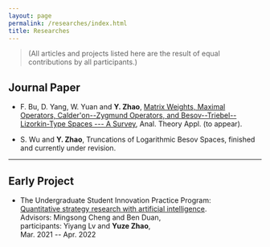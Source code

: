 ```yaml
---
layout: page
permalink: /researches/index.html
title: Researches
---
```


> (All articles and projects listed here are the result of equal contributions by all participants.)

## Journal Paper

- F. Bu, D. Yang, W. Yuan and **Y. Zhao**, 
[Matrix Weights, Maximal Operators, Calder\'on--Zygmund Operators, and Besov--Triebel--Lizorkin-Type Spaces --- A Survey](https://Yuze-Zhao.github.io/file/byyz(2025-MatrixWeights)Survey.pdf), Anal. Theory Appl. (to appear).

- S. Wu and **Y. Zhao**, 
Truncations of Logarithmic Besov Spaces, finished and currently under revision.


---

## Early Project

- The Undergraduate Student Innovation Practice Program: <br>
[Quantitative strategy research with artificial intelligence](https://Yuze-Zhao.github.io/file/ProgramCompilation.pdf). <br>
Advisors: Mingsong Cheng and Ben Duan, <br> 
participants: Yiyang Lv and **Yuze Zhao**, <br>
 Mar. 2021 -- Apr. 2022
<!-- {	\subitem\rm(i)	Studied key machine learning algorithms (decision trees and SVM);
	\subitem\rm(ii)	Developed and implemented a dual moving average trading strategy;
	\subitem\rm(iii)	Backtested the strategy on historical market data, achieving relatively stable returns.} -->

<!-- - [Securing Billion Bluetooth Devices leveraging Learning-based Techniques](https://ojs.aaai.org/index.php/AAAI/article/view/30544)<br>*Final year project ([thesis](https://caihanlin.com/mypaper/thesis/UG-thesis.pdf)).*<br>**Hanlin Cai** (Advisors: Zhezhuang Xu, Tozammel Hossain)<br>The 38th Annual AAAI Conference on Artificial Intelligence (AAAI 2024), [Undergraduate Consortium](https://aaai.org/aaai-24-conference/undergraduate-consortium-program/).<br>Vancouver, Canada. February, 2024.<br> -->

<!-- - Optimizing Traffic Sign Detection System Using Deep Residual Neural Networks Combined with Analytic Hierarchy Process Model<br>*Junior-year course design.*<br>**Hanlin Cai**, Zheng Li, Jiaqi Hu, Wei Hong Lim, Sew Sun Tiang, Mastaneh Mokayef, Chin Hong Wong<br>The 28th International Conference on Artificial Life and Robotics.<br>Beppu, Japan. February, 2023.<br>Recommended for expanding publication in the Journal of Advances in Artificial Life Robotics (EI Compendex).

  <br>

---

## Degree Thesis

- Semantic Communicaiton for the Internet of Everything: From Molecules to Universe<br>Hanlin Cai (Advisor: Ozgur B. Akan).

- [Hybrid Detection Mechanism for Spoofing Attacks in Bluetooth Low Energy Networks](https://caihanlin.com/mypaper/thesis/UG-thesis.pdf)<br>**Hanlin Cai** (Advisor: Zhezhuang Xu). **Best Bachelor Thesis Award** (Top 1/300).<br>Proposal paper has been accepted by AAAI 2024<br>Expect to submit a long paper to ACM SIGKDD 2024.

- [Industrial Inspection System based on Intelligent IoT and Bionic Quadruped Robot](https://caihanlin.com/mypaper/thesis/IP-report.pdf)<br>**Hanlin Cai** (Advisor: Zhezhuang Xu, Yuxiong Xia). Junior-year Intern Program.<br>Industrial Placement at China HUADING Tech.<br>

  <br>

<br> -->